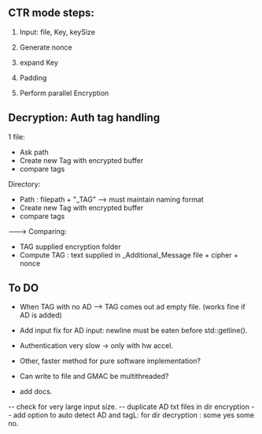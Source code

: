 

## CTR mode steps:

1) Input: file, Key, keySize

2) Generate nonce

3) expand Key

4) Padding

4) Perform parallel Encryption


## Decryption: Auth tag handling 

1 file: 

- Ask path
- Create new Tag with encrypted buffer
- compare tags


Directory:

- Path : filepath + "_TAG" --> must maintain naming format
- Create new Tag with encrypted buffer
- compare tags



---> Comparing:

- TAG supplied encryption folder
- Compute TAG : text supplied in _Additional_Message file + cipher + nonce


## To DO


- When TAG with no AD --> TAG comes out ad empty file. (works fine if AD is added)

- Add input fix for AD input: newline must be eaten before std::getline().

- Authentication very slow -> only with hw accel.
- Other, faster method for pure software implementation?

- Can write to file and GMAC be multithreaded?

- add docs.


-- check for very large input size.
-- duplicate AD txt files in dir encryption
-- add option to auto detect AD and tagL: for dir decryption : some yes some no.




